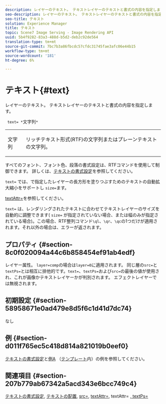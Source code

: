 ```yaml
---
description: レイヤーのテキスト。 テキストレイヤーのテキストと書式の内容を指定します。
seo-description: レイヤーのテキスト。 テキストレイヤーのテキストと書式の内容を指定します。
seo-title: テキスト
solution: Experience Manager
title: テキスト
topic: Scene7 Image Serving - Image Rendering API
uuid: 5b4f9282-83a3-488d-b5d2-deb2c92de564
translation-type: tm+mt
source-git-commit: 7bc7b3a86fbcdc57cfdc31745fae3afc06e44b15
workflow-type: tm+mt
source-wordcount: '181'
ht-degree: 6%

---
```



# テキスト{#text}

レイヤーのテキスト。 テキストレイヤーのテキストと書式の内容を指定します。

` text= *`文字列`*`

<table id="simpletable_6C095D7F69874A8EA3D1D52103FA520C"> 
 <tr class="strow"> 
  <td class="stentry"> <p> <span class="varname"> 文字列 </span> </p> </td> 
  <td class="stentry"> <p>リッチテキスト形式(RTF)の文字列またはプレーンテキストの文字列。 </p> </td> 
 </tr> 
</table>

すべてのフォント、フォント色、段落の書式設定は、RTFコマンドを使用して制御できます。 詳しくは、[テキストの書式設定](../../../../../is-api/http-ref/image-serving-api-ref/c-http-protocol-reference/c-text-formatting/c-text-formatting.md#concept-0d3136db7f6f49668274541cd4b6364c)を参照してください。

`text=` では、で指定したレイヤーの長方形を塗りつぶすためのテキストの自動拡大縮小をサポートし `size=`ます。

[textAttr=](../../../../../is-api/http-ref/image-serving-api-ref/c-http-protocol-reference/c-command-reference/r-textattr.md#reference-ff00484fa3244286abeff34911f7ec0d)を参照してください。

`text=` は、レンダリングされたテキストに合わせてテキストレイヤーのサイズを自動的に調整できます( `size=` が指定されていない場合、または幅のみが指定されている場合)。この場合、RTF整列コマンド`\ql`、`\qr`、`\qc`の1つだけが適用されます。それ以外の場合は、エラーが返されます。

## プロパティ {#section-8c0f020094a44c6b858454ef91ab4edf}

レイヤー属性。 `layer=comp`の場合は`layer=0`に適用されます。 同じ層の`src=`と`textPs=`とは相互に排他的です。`text=`、`textPs=`および`src=`の最後の値が使用され、これが画像かテキストレイヤーかが判別されます。 エフェクトレイヤーでは無視されます。

## 初期設定 {#section-58958671e0ad479e8d5f6c1d41d7dc74}

なし

## 例 {#section-d011f765ec5c418d814a821019b0eef0}

[テキストの書式設定](../../../../../is-api/http-ref/image-serving-api-ref/c-http-protocol-reference/c-text-formatting/c-text-formatting.md#concept-0d3136db7f6f49668274541cd4b6364c)と[例A](../../../../../is-api/http-ref/image-serving-api-ref/c-http-protocol-reference/c-templates/r-example-a.md#reference-c78ea82e8a1646738e764fa6685dfbac) （[テンプレート](../../../../../is-api/http-ref/image-serving-api-ref/c-http-protocol-reference/c-templates/c-templates.md#concept-3cd2d2adae0e41b2979b9640244d4d3e)内）の例を参照してください。

## 関連項目 {#section-207b779ab67342a5acd343e6bcc749c4}

[テキストの書式設定](../../../../../is-api/http-ref/image-serving-api-ref/c-http-protocol-reference/c-text-formatting/c-text-formatting.md#concept-0d3136db7f6f49668274541cd4b6364c), [テキストの配置](../../../../../is-api/http-ref/image-serving-api-ref/c-http-protocol-reference/c-text-formatting/r-text-positioning.md#reference-f647443d92914f4b89a7cc5a83267d87),  [src=](../../../../../is-api/http-ref/image-serving-api-ref/c-http-protocol-reference/c-command-reference/r-src.md#reference-f6506637778c4c69bf106a7924a91ab1),  [textAttr=](../../../../../is-api/http-ref/image-serving-api-ref/c-http-protocol-reference/c-command-reference/r-textattr.md#reference-ff00484fa3244286abeff34911f7ec0d), textAttr= [, textPs=](../../../../../is-api/http-ref/image-serving-api-ref/c-http-protocol-reference/c-command-reference/r-textps.md#reference-4209a2a6169f44278da2647cfb0cd767)
